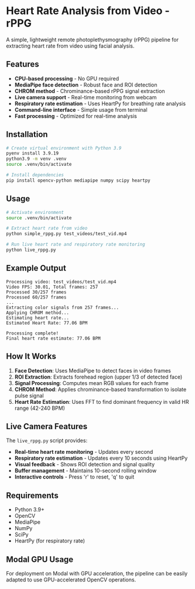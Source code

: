 # Heart Rate Analysis from Video - rPPG

A simple, lightweight remote photoplethysmography (rPPG) pipeline for extracting heart rate from video using facial analysis.

## Features

- **CPU-based processing** - No GPU required
- **MediaPipe face detection** - Robust face and ROI detection
- **CHROM method** - Chrominance-based rPPG signal extraction
- **Live camera support** - Real-time monitoring from webcam
- **Respiratory rate estimation** - Uses HeartPy for breathing rate analysis
- **Command-line interface** - Simple usage from terminal
- **Fast processing** - Optimized for real-time analysis

## Installation

```bash
# Create virtual environment with Python 3.9
pyenv install 3.9.19
python3.9 -m venv .venv
source .venv/bin/activate

# Install dependencies
pip install opencv-python mediapipe numpy scipy heartpy
```

## Usage

```bash
# Activate environment
source .venv/bin/activate

# Extract heart rate from video
python simple_rppg.py test_videos/test_vid.mp4

# Run live heart rate and respiratory rate monitoring
python live_rppg.py
```

## Example Output

```
Processing video: test_videos/test_vid.mp4
Video FPS: 30.01, Total frames: 257
Processed 30/257 frames
Processed 60/257 frames
...
Extracting color signals from 257 frames...
Applying CHROM method...
Estimating heart rate...
Estimated Heart Rate: 77.06 BPM

Processing complete!
Final heart rate estimate: 77.06 BPM
```

## How It Works

1. **Face Detection**: Uses MediaPipe to detect faces in video frames
2. **ROI Extraction**: Extracts forehead region (upper 1/3 of detected face)
3. **Signal Processing**: Computes mean RGB values for each frame
4. **CHROM Method**: Applies chrominance-based transformation to isolate pulse signal
5. **Heart Rate Estimation**: Uses FFT to find dominant frequency in valid HR range (42-240 BPM)

## Live Camera Features

The `live_rppg.py` script provides:
- **Real-time heart rate monitoring** - Updates every second
- **Respiratory rate estimation** - Updates every 10 seconds using HeartPy
- **Visual feedback** - Shows ROI detection and signal quality
- **Buffer management** - Maintains 10-second rolling window
- **Interactive controls** - Press 'r' to reset, 'q' to quit

## Requirements

- Python 3.9+
- OpenCV
- MediaPipe
- NumPy
- SciPy
- HeartPy (for respiratory rate)

## Modal GPU Usage

For deployment on Modal with GPU acceleration, the pipeline can be easily adapted to use GPU-accelerated OpenCV operations.